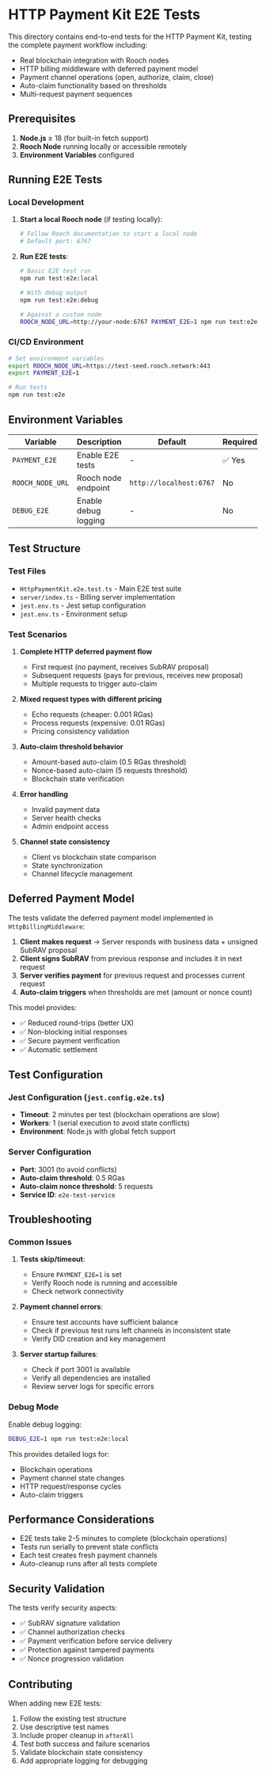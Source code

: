 # HTTP Payment Kit E2E Tests

This directory contains end-to-end tests for the HTTP Payment Kit, testing the complete payment workflow including:

- Real blockchain integration with Rooch nodes
- HTTP billing middleware with deferred payment model
- Payment channel operations (open, authorize, claim, close)
- Auto-claim functionality based on thresholds
- Multi-request payment sequences

## Prerequisites

1. **Node.js** ≥ 18 (for built-in fetch support)
2. **Rooch Node** running locally or accessible remotely
3. **Environment Variables** configured

## Running E2E Tests

### Local Development

1. **Start a local Rooch node** (if testing locally):

   ```bash
   # Follow Rooch documentation to start a local node
   # Default port: 6767
   ```

2. **Run E2E tests**:

   ```bash
   # Basic E2E test run
   npm run test:e2e:local

   # With debug output
   npm run test:e2e:debug

   # Against a custom node
   ROOCH_NODE_URL=http://your-node:6767 PAYMENT_E2E=1 npm run test:e2e
   ```

### CI/CD Environment

```bash
# Set environment variables
export ROOCH_NODE_URL=https://test-seed.rooch.network:443
export PAYMENT_E2E=1

# Run tests
npm run test:e2e
```

## Environment Variables

| Variable         | Description          | Default                 | Required |
| ---------------- | -------------------- | ----------------------- | -------- |
| `PAYMENT_E2E`    | Enable E2E tests     | -                       | ✅ Yes   |
| `ROOCH_NODE_URL` | Rooch node endpoint  | `http://localhost:6767` | No       |
| `DEBUG_E2E`      | Enable debug logging | -                       | No       |

## Test Structure

### Test Files

- `HttpPaymentKit.e2e.test.ts` - Main E2E test suite
- `server/index.ts` - Billing server implementation
- `jest.env.ts` - Jest setup configuration
- `jest.env.ts` - Environment setup

### Test Scenarios

1. **Complete HTTP deferred payment flow**

   - First request (no payment, receives SubRAV proposal)
   - Subsequent requests (pays for previous, receives new proposal)
   - Multiple requests to trigger auto-claim

2. **Mixed request types with different pricing**

   - Echo requests (cheaper: 0.001 RGas)
   - Process requests (expensive: 0.01 RGas)
   - Pricing consistency validation

3. **Auto-claim threshold behavior**

   - Amount-based auto-claim (0.5 RGas threshold)
   - Nonce-based auto-claim (5 requests threshold)
   - Blockchain state verification

4. **Error handling**

   - Invalid payment data
   - Server health checks
   - Admin endpoint access

5. **Channel state consistency**
   - Client vs blockchain state comparison
   - State synchronization
   - Channel lifecycle management

## Deferred Payment Model

The tests validate the deferred payment model implemented in `HttpBillingMiddleware`:

1. **Client makes request** → Server responds with business data + unsigned SubRAV proposal
2. **Client signs SubRAV** from previous response and includes it in next request
3. **Server verifies payment** for previous request and processes current request
4. **Auto-claim triggers** when thresholds are met (amount or nonce count)

This model provides:

- ✅ Reduced round-trips (better UX)
- ✅ Non-blocking initial responses
- ✅ Secure payment verification
- ✅ Automatic settlement

## Test Configuration

### Jest Configuration (`jest.config.e2e.ts`)

- **Timeout**: 2 minutes per test (blockchain operations are slow)
- **Workers**: 1 (serial execution to avoid state conflicts)
- **Environment**: Node.js with global fetch support

### Server Configuration

- **Port**: 3001 (to avoid conflicts)
- **Auto-claim threshold**: 0.5 RGas
- **Auto-claim nonce threshold**: 5 requests
- **Service ID**: `e2e-test-service`

## Troubleshooting

### Common Issues

1. **Tests skip/timeout**:

   - Ensure `PAYMENT_E2E=1` is set
   - Verify Rooch node is running and accessible
   - Check network connectivity

2. **Payment channel errors**:

   - Ensure test accounts have sufficient balance
   - Check if previous test runs left channels in inconsistent state
   - Verify DID creation and key management

3. **Server startup failures**:
   - Check if port 3001 is available
   - Verify all dependencies are installed
   - Review server logs for specific errors

### Debug Mode

Enable debug logging:

```bash
DEBUG_E2E=1 npm run test:e2e:local
```

This provides detailed logs for:

- Blockchain operations
- Payment channel state changes
- HTTP request/response cycles
- Auto-claim triggers

## Performance Considerations

- E2E tests take 2-5 minutes to complete (blockchain operations)
- Tests run serially to prevent state conflicts
- Each test creates fresh payment channels
- Auto-cleanup runs after all tests complete

## Security Validation

The tests verify security aspects:

- ✅ SubRAV signature validation
- ✅ Channel authorization checks
- ✅ Payment verification before service delivery
- ✅ Protection against tampered payments
- ✅ Nonce progression validation

## Contributing

When adding new E2E tests:

1. Follow the existing test structure
2. Use descriptive test names
3. Include proper cleanup in `afterAll`
4. Test both success and failure scenarios
5. Validate blockchain state consistency
6. Add appropriate logging for debugging
